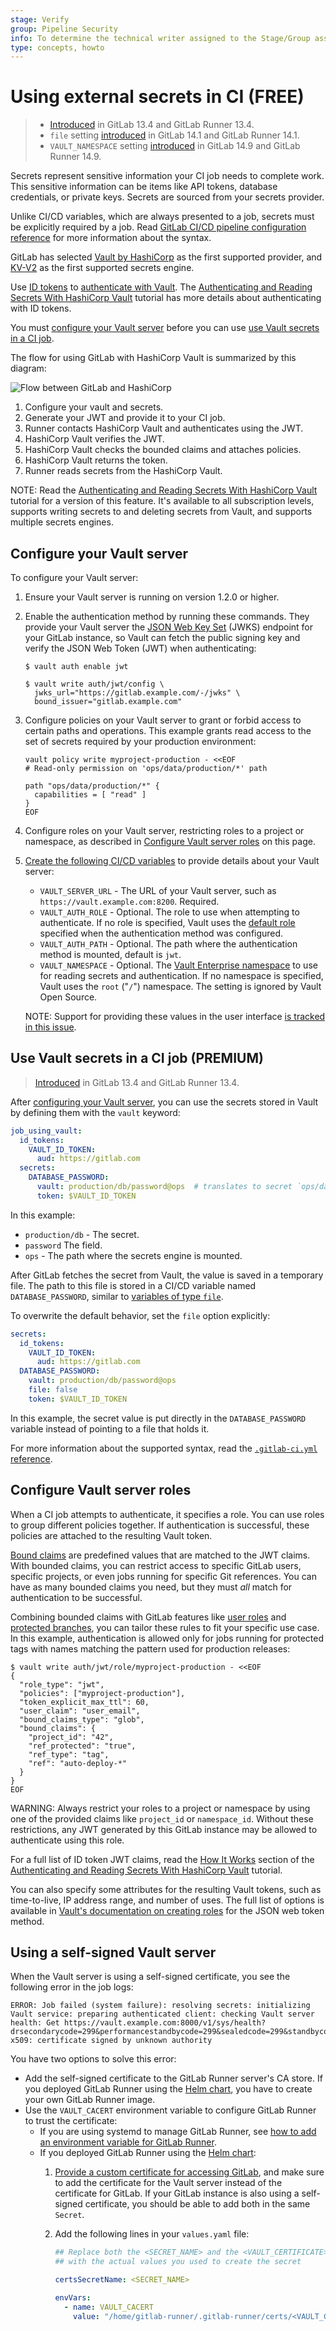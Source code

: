 ```yaml
---
stage: Verify
group: Pipeline Security
info: To determine the technical writer assigned to the Stage/Group associated with this page, see https://about.gitlab.com/handbook/product/ux/technical-writing/#assignments
type: concepts, howto
---
```


# Using external secrets in CI **(FREE)**

> - [Introduced](https://gitlab.com/gitlab-org/gitlab/-/issues/218746) in GitLab 13.4 and GitLab Runner 13.4.
> - `file` setting [introduced](https://gitlab.com/gitlab-org/gitlab/-/issues/250695) in GitLab 14.1 and GitLab Runner 14.1.
> - `VAULT_NAMESPACE` setting [introduced](https://gitlab.com/gitlab-org/gitlab/-/issues/255619) in GitLab 14.9 and GitLab Runner 14.9.

Secrets represent sensitive information your CI job needs to complete work. This
sensitive information can be items like API tokens, database credentials, or private keys.
Secrets are sourced from your secrets provider.

Unlike CI/CD variables, which are always presented to a job, secrets must be explicitly
required by a job. Read [GitLab CI/CD pipeline configuration reference](../yaml/index.md#secrets)
for more information about the syntax.

GitLab has selected [Vault by HashiCorp](https://www.vaultproject.io) as the
first supported provider, and [KV-V2](https://developer.hashicorp.com/vault/docs/secrets/kv/kv-v2)
as the first supported secrets engine.

Use [ID tokens](../yaml/index.md#id_tokens) to [authenticate with Vault](https://developer.hashicorp.com/vault/docs/auth/jwt#jwt-authentication).
The [Authenticating and Reading Secrets With HashiCorp Vault](../examples/authenticating-with-hashicorp-vault/index.md)
tutorial has more details about authenticating with ID tokens.

You must [configure your Vault server](#configure-your-vault-server) before you
can use [use Vault secrets in a CI job](#use-vault-secrets-in-a-ci-job).

The flow for using GitLab with HashiCorp Vault
is summarized by this diagram:

![Flow between GitLab and HashiCorp](../img/gitlab_vault_workflow_v13_4.png "How GitLab authenticates with HashiCorp Vault")

1. Configure your vault and secrets.
1. Generate your JWT and provide it to your CI job.
1. Runner contacts HashiCorp Vault and authenticates using the JWT.
1. HashiCorp Vault verifies the JWT.
1. HashiCorp Vault checks the bounded claims and attaches policies.
1. HashiCorp Vault returns the token.
1. Runner reads secrets from the HashiCorp Vault.

NOTE:
Read the [Authenticating and Reading Secrets With HashiCorp Vault](../examples/authenticating-with-hashicorp-vault/index.md)
tutorial for a version of this feature. It's available to all
subscription levels, supports writing secrets to and deleting secrets from Vault,
and supports multiple secrets engines.

## Configure your Vault server

To configure your Vault server:

1. Ensure your Vault server is running on version 1.2.0 or higher.
1. Enable the authentication method by running these commands. They provide your Vault
   server the [JSON Web Key Set](https://www.rfc-editor.org/rfc/rfc7517) (JWKS) endpoint for your GitLab instance, so Vault
   can fetch the public signing key and verify the JSON Web Token (JWT) when authenticating:

   ```shell
   $ vault auth enable jwt

   $ vault write auth/jwt/config \
     jwks_url="https://gitlab.example.com/-/jwks" \
     bound_issuer="gitlab.example.com"
   ```

1. Configure policies on your Vault server to grant or forbid access to certain
   paths and operations. This example grants read access to the set of secrets
   required by your production environment:

   ```shell
   vault policy write myproject-production - <<EOF
   # Read-only permission on 'ops/data/production/*' path

   path "ops/data/production/*" {
     capabilities = [ "read" ]
   }
   EOF
   ```

1. Configure roles on your Vault server, restricting roles to a project or namespace,
   as described in [Configure Vault server roles](#configure-vault-server-roles) on this page.
1. [Create the following CI/CD variables](../variables/index.md#for-a-project)
   to provide details about your Vault server:
   - `VAULT_SERVER_URL` - The URL of your Vault server, such as `https://vault.example.com:8200`.
     Required.
   - `VAULT_AUTH_ROLE` - Optional. The role to use when attempting to authenticate.
     If no role is specified, Vault uses the [default role](https://developer.hashicorp.com/vault/api-docs/auth/jwt#default_role)
     specified when the authentication method was configured.
   - `VAULT_AUTH_PATH` - Optional. The path where the authentication method is mounted, default is `jwt`.
   - `VAULT_NAMESPACE` - Optional. The [Vault Enterprise namespace](https://developer.hashicorp.com/vault/docs/enterprise/namespaces) to use for reading secrets and authentication.
     If no namespace is specified, Vault uses the `root` ("`/`") namespace.
     The setting is ignored by Vault Open Source.

   NOTE:
   Support for providing these values in the user interface [is tracked in this issue](https://gitlab.com/gitlab-org/gitlab/-/issues/218677).

## Use Vault secrets in a CI job **(PREMIUM)**

> [Introduced](https://gitlab.com/gitlab-org/gitlab/-/issues/28321) in GitLab 13.4 and GitLab Runner 13.4.

After [configuring your Vault server](#configure-your-vault-server), you can use
the secrets stored in Vault by defining them with the `vault` keyword:

```yaml
job_using_vault:
  id_tokens:
    VAULT_ID_TOKEN:
      aud: https://gitlab.com
  secrets:
    DATABASE_PASSWORD:
      vault: production/db/password@ops  # translates to secret `ops/data/production/db`, field `password`
      token: $VAULT_ID_TOKEN
```

In this example:

- `production/db` - The secret.
- `password` The field.
- `ops` - The path where the secrets engine is mounted.

After GitLab fetches the secret from Vault, the value is saved in a temporary file.
The path to this file is stored in a CI/CD variable named `DATABASE_PASSWORD`,
similar to [variables of type `file`](../variables/index.md#use-file-type-cicd-variables).

To overwrite the default behavior, set the `file` option explicitly:

```yaml
secrets:
  id_tokens:
    VAULT_ID_TOKEN:
      aud: https://gitlab.com
  DATABASE_PASSWORD:
    vault: production/db/password@ops
    file: false
    token: $VAULT_ID_TOKEN
```

In this example, the secret value is put directly in the `DATABASE_PASSWORD` variable
instead of pointing to a file that holds it.

For more information about the supported syntax, read the
[`.gitlab-ci.yml` reference](../yaml/index.md#secretsvault).

## Configure Vault server roles

When a CI job attempts to authenticate, it specifies a role. You can use roles to group
different policies together. If authentication is successful, these policies are
attached to the resulting Vault token.

[Bound claims](https://developer.hashicorp.com/vault/docs/auth/jwt#bound-claims) are predefined
values that are matched to the JWT claims. With bounded claims, you can restrict access
to specific GitLab users, specific projects, or even jobs running for specific Git
references. You can have as many bounded claims you need, but they must *all* match
for authentication to be successful.

Combining bounded claims with GitLab features like [user roles](../../user/permissions.md)
and [protected branches](../../user/project/protected_branches.md), you can tailor
these rules to fit your specific use case. In this example, authentication is allowed
only for jobs running for protected tags with names matching the pattern used for
production releases:

```shell
$ vault write auth/jwt/role/myproject-production - <<EOF
{
  "role_type": "jwt",
  "policies": ["myproject-production"],
  "token_explicit_max_ttl": 60,
  "user_claim": "user_email",
  "bound_claims_type": "glob",
  "bound_claims": {
    "project_id": "42",
    "ref_protected": "true",
    "ref_type": "tag",
    "ref": "auto-deploy-*"
  }
}
EOF
```

WARNING:
Always restrict your roles to a project or namespace by using one of the provided
claims like `project_id` or `namespace_id`. Without these restrictions, any JWT
generated by this GitLab instance may be allowed to authenticate using this role.

For a full list of ID token JWT claims, read the
[How It Works](../examples/authenticating-with-hashicorp-vault/index.md#how-it-works) section of the
[Authenticating and Reading Secrets With HashiCorp Vault](../examples/authenticating-with-hashicorp-vault/index.md) tutorial.

You can also specify some attributes for the resulting Vault tokens, such as time-to-live,
IP address range, and number of uses. The full list of options is available in
[Vault's documentation on creating roles](https://developer.hashicorp.com/vault/api-docs/auth/jwt#create-role)
for the JSON web token method.

## Using a self-signed Vault server

When the Vault server is using a self-signed certificate, you see the following error in the job logs:

```plaintext
ERROR: Job failed (system failure): resolving secrets: initializing Vault service: preparing authenticated client: checking Vault server health: Get https://vault.example.com:8000/v1/sys/health?drsecondarycode=299&performancestandbycode=299&sealedcode=299&standbycode=299&uninitcode=299: x509: certificate signed by unknown authority
```

You have two options to solve this error:

- Add the self-signed certificate to the GitLab Runner server's CA store.
  If you deployed GitLab Runner using the [Helm chart](https://docs.gitlab.com/runner/install/kubernetes.html), you have to create your own GitLab Runner image.
- Use the `VAULT_CACERT` environment variable to configure GitLab Runner to trust the certificate:
  - If you are using systemd to manage GitLab Runner, see [how to add an environment variable for GitLab Runner](https://docs.gitlab.com/runner/configuration/init.html#setting-custom-environment-variables).
  - If you deployed GitLab Runner using the [Helm chart](https://docs.gitlab.com/runner/install/kubernetes.html):
    1. [Provide a custom certificate for accessing GitLab](https://docs.gitlab.com/runner/install/kubernetes.html#providing-a-custom-certificate-for-accessing-gitlab), and make sure to add the certificate for the Vault server instead of the certificate for GitLab. If your GitLab instance is also using a self-signed certificate, you should be able to add both in the same `Secret`.
    1. Add the following lines in your `values.yaml` file:

       ```yaml
       ## Replace both the <SECRET_NAME> and the <VAULT_CERTIFICATE>
       ## with the actual values you used to create the secret

       certsSecretName: <SECRET_NAME>

       envVars:
         - name: VAULT_CACERT
           value: "/home/gitlab-runner/.gitlab-runner/certs/<VAULT_CERTIFICATE>"
       ```
